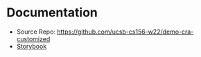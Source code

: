 # Documentation 

* Source Repo: <https://github.com/ucsb-cs156-w22/demo-cra-customized>
* [Storybook](storybook/)
